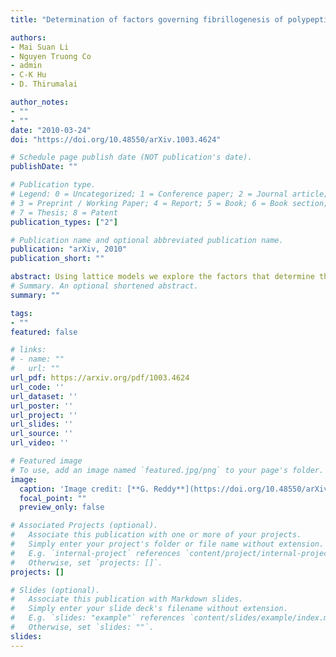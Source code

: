 ```yaml
---
title: "Determination of factors governing fibrillogenesis of polypeptide chains using lattice models"

authors:
- Mai Suan Li
- Nguyen Truong Co
- admin
- C-K Hu
- D. Thirumalai

author_notes:
- ""
- ""
date: "2010-03-24"
doi: "https://doi.org/10.48550/arXiv.1003.4624"

# Schedule page publish date (NOT publication's date).
publishDate: ""

# Publication type.
# Legend: 0 = Uncategorized; 1 = Conference paper; 2 = Journal article;
# 3 = Preprint / Working Paper; 4 = Report; 5 = Book; 6 = Book section;
# 7 = Thesis; 8 = Patent
publication_types: ["2"]

# Publication name and optional abbreviated publication name.
publication: "arXiv, 2010"
publication_short: ""

abstract: Using lattice models we explore the factors that determine the tendencies of polypeptide chains to aggregate by exhaustively sampling the sequence and conformational space. The morphologies of the fibril-like structures and the time scales (τfib) for their formation depend on a subtle balance between hydrophobic and coulomb interactions. The extent of population of a fibril-prone structure in the spectrum of monomer conformations is the major determinant of τfib. This observation is used to determine the aggregation-prone consensus sequences by exhaustively exploring the sequence space. Our results provide a basis for genome wide search of fragments that are aggregation prone.
# Summary. An optional shortened abstract.
summary: ""

tags:
- ""
featured: false

# links:
# - name: ""
#   url: ""
url_pdf: https://arxiv.org/pdf/1003.4624
url_code: ''
url_dataset: ''
url_poster: ''
url_project: ''
url_slides: ''
url_source: ''
url_video: ''

# Featured image
# To use, add an image named `featured.jpg/png` to your page's folder. 
image:
  caption: 'Image credit: [**G. Reddy**](https://doi.org/10.48550/arXiv.1003.4624)'
  focal_point: ""
  preview_only: false

# Associated Projects (optional).
#   Associate this publication with one or more of your projects.
#   Simply enter your project's folder or file name without extension.
#   E.g. `internal-project` references `content/project/internal-project/index.md`.
#   Otherwise, set `projects: []`.
projects: []

# Slides (optional).
#   Associate this publication with Markdown slides.
#   Simply enter your slide deck's filename without extension.
#   E.g. `slides: "example"` references `content/slides/example/index.md`.
#   Otherwise, set `slides: ""`.
slides:
---
```

